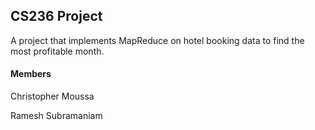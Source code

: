 ## CS236 Project

A project that implements MapReduce on hotel booking data to find the most
profitable month.

#### Members
Christopher Moussa

Ramesh Subramaniam
